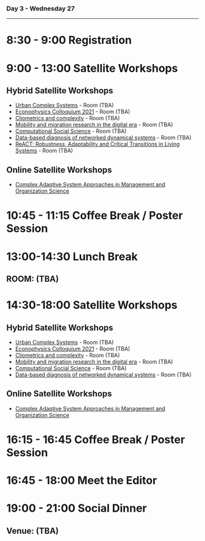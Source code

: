 ### Day 3 - Wednesday 27

-----

# 8:30 - 9:00 Registration

# 9:00 - 13:00 Satellite Workshops

## Hybrid Satellite Workshops
* [Urban Complex Systems](https://urbansys2021.ifisc.uib-csic.es) - Room (TBA)
* [Econophysics Colloquium 2021](https://econophysics.ihu.gr/ec2021/) - Room (TBA)
* [Cliometrics and complexity](https://cac2021.sciencesconf.org) - Room (TBA)
* [Mobility and migration research in the digital era](https://sites.google.com/view/mimode2021/) - Room (TBA)
* [Computational Social Science](https://sites.google.com/view/css-ccs21/home) - Room (TBA)
* [Data-based diagnosis of networked dynamical systems](www.delabaysrobin.site/ccs-satellite) - Room (TBA)
* [ReACT: Robustness, Adaptability and Critical Transitions in Living Systems](https://liphlab.github.io/REACT2021) - Room (TBA)

## Online Satellite Workshops
* [Complex Adaptive System Approaches in Management and Organization Science](https://casmos.github.io/CASMOS2021)

# 10:45 - 11:15 Coffee Break / Poster Session 

# 13:00-14:30 Lunch Break
## ROOM: (TBA) 

# 14:30-18:00 Satellite Workshops

## Hybrid Satellite Workshops
* [Urban Complex Systems](https://urbansys2021.ifisc.uib-csic.es) - Room (TBA)
* [Econophysics Colloquium 2021](https://econophysics.ihu.gr/ec2021/) - Room (TBA)
* [Cliometrics and complexity](https://cac2021.sciencesconf.org) - Room (TBA)
* [Mobility and migration research in the digital era](https://sites.google.com/view/mimode2021/) - Room (TBA)
* [Computational Social Science](https://sites.google.com/view/css-ccs21/home) - Room (TBA)
* [Data-based diagnosis of networked dynamical systems](www.delabaysrobin.site/ccs-satellite) - Room (TBA)

## Online Satellite Workshops
* [Complex Adaptive System Approaches in Management and Organization Science](https://casmos.github.io/CASMOS2021)

# 16:15 - 16:45 Coffee Break / Poster Session 

# 16:45 - 18:00 Meet the Editor

# 19:00 - 21:00 Social Dinner
## Venue: (TBA)
